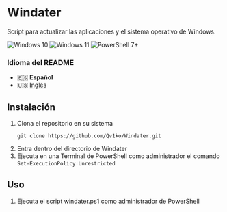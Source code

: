 # Windater
Script para actualizar las aplicaciones y el sistema operativo de Windows.

![Windows 10](https://img.shields.io/badge/Windows-10-3AADEF?style=flat-square&logo=windows&logoColor=white)
![Windows 11](https://img.shields.io/badge/Windows-11-2C74D4?style=flat-square&logo=windows&logoColor=white)
![PowerShell 7+](https://img.shields.io/badge/PowerShell-7+-131E2A?style=flat-square&logo=powershell&logoColor=white)

### Idioma del README
* 🇪🇸 **Español**
* 🇺🇸 [Inglés](./README.md)

## Instalación
1. Clona el repositorio en su sistema
    ```shell
    git clone https://github.com/Qv1ko/Windater.git
    ```
2. Entra dentro del directorio de Windater
3. Ejecuta en una Terminal de PowerShell como administrador el comando `Set-ExecutionPolicy Unrestricted`

## Uso
1. Ejecuta el script windater.ps1 como administrador de PowerShell